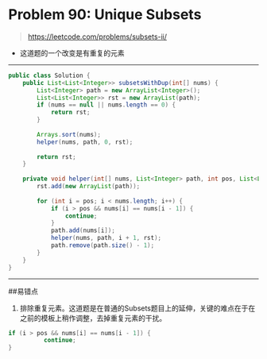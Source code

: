 # Problem 90: Unique Subsets 


> https://leetcode.com/problems/subsets-ii/

* 这道题的一个改变是有重复的元素
-----------------------
```java
public class Solution {
    public List<List<Integer>> subsetsWithDup(int[] nums) {
        List<Integer> path = new ArrayList<Integer>();
        List<List<Integer>> rst = new ArrayList(path);
        if (nums == null || nums.length == 0) {
            return rst;
        }
        
        Arrays.sort(nums);
        helper(nums, path, 0, rst);
        
        return rst;
    }
    
    private void helper(int[] nums, List<Integer> path, int pos, List<List<Integer>> rst) {
        rst.add(new ArrayList(path));
        
        for (int i = pos; i < nums.length; i++) {
            if (i > pos && nums[i] == nums[i - 1]) {
                continue;
            }  
            path.add(nums[i]);
            helper(nums, path, i + 1, rst);
            path.remove(path.size() - 1);
        }
    }
}
```
----------------------
##易错点
1. 排除重复元素。这道题是在普通的Subsets题目上的延伸，关键的难点在于在之前的模板上稍作调整，去掉重复元素的干扰。
```java 
if (i > pos && nums[i] == nums[i - 1]) {
          continue;
}  
```
